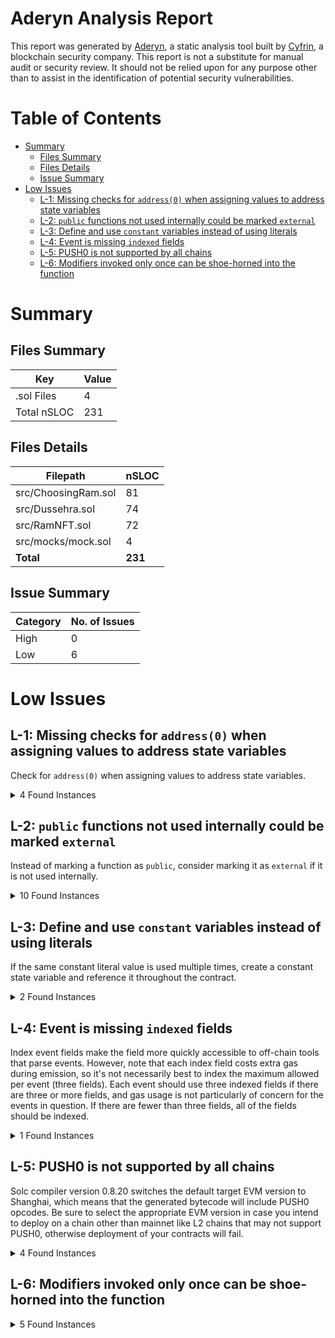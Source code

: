 # Aderyn Analysis Report

This report was generated by [Aderyn](https://github.com/Cyfrin/aderyn), a static analysis tool built by [Cyfrin](https://cyfrin.io), a blockchain security company. This report is not a substitute for manual audit or security review. It should not be relied upon for any purpose other than to assist in the identification of potential security vulnerabilities.
# Table of Contents

- [Summary](#summary)
  - [Files Summary](#files-summary)
  - [Files Details](#files-details)
  - [Issue Summary](#issue-summary)
- [Low Issues](#low-issues)
  - [L-1: Missing checks for `address(0)` when assigning values to address state variables](#l-1-missing-checks-for-address0-when-assigning-values-to-address-state-variables)
  - [L-2: `public` functions not used internally could be marked `external`](#l-2-public-functions-not-used-internally-could-be-marked-external)
  - [L-3: Define and use `constant` variables instead of using literals](#l-3-define-and-use-constant-variables-instead-of-using-literals)
  - [L-4: Event is missing `indexed` fields](#l-4-event-is-missing-indexed-fields)
  - [L-5: PUSH0 is not supported by all chains](#l-5-push0-is-not-supported-by-all-chains)
  - [L-6: Modifiers invoked only once can be shoe-horned into the function](#l-6-modifiers-invoked-only-once-can-be-shoe-horned-into-the-function)


# Summary

## Files Summary

| Key | Value |
| --- | --- |
| .sol Files | 4 |
| Total nSLOC | 231 |


## Files Details

| Filepath | nSLOC |
| --- | --- |
| src/ChoosingRam.sol | 81 |
| src/Dussehra.sol | 74 |
| src/RamNFT.sol | 72 |
| src/mocks/mock.sol | 4 |
| **Total** | **231** |


## Issue Summary

| Category | No. of Issues |
| --- | --- |
| High | 0 |
| Low | 6 |


# Low Issues

## L-1: Missing checks for `address(0)` when assigning values to address state variables

Check for `address(0)` when assigning values to address state variables.

<details><summary>4 Found Instances</summary>


- Found in src/ChoosingRam.sol [Line: 30](src/ChoosingRam.sol#L30)

	```solidity
	        ramNFT = RamNFT(_ramNFT);
	```

- Found in src/Dussehra.sol [Line: 47](src/Dussehra.sol#L47)

	```solidity
	        ramNFT = RamNFT(_ramNFT);
	```

- Found in src/Dussehra.sol [Line: 48](src/Dussehra.sol#L48)

	```solidity
	        choosingRamContract = ChoosingRam(_choosingRamContract);
	```

- Found in src/RamNFT.sol [Line: 46](src/RamNFT.sol#L46)

	```solidity
	        choosingRamContract = _choosingRamContract;
	```

</details>



## L-2: `public` functions not used internally could be marked `external`

Instead of marking a function as `public`, consider marking it as `external` if it is not used internally.

<details><summary>10 Found Instances</summary>


- Found in src/ChoosingRam.sol [Line: 33](src/ChoosingRam.sol#L33)

	```solidity
	    function increaseValuesOfParticipants(uint256 tokenIdOfChallenger, uint256 tokenIdOfAnyPerticipent)
	```

- Found in src/ChoosingRam.sol [Line: 82](src/ChoosingRam.sol#L82)

	```solidity
	    function selectRamIfNotSelected() public RamIsNotSelected OnlyOrganiser {
	```

- Found in src/Dussehra.sol [Line: 51](src/Dussehra.sol#L51)

	```solidity
	    function enterPeopleWhoLikeRam() public payable {
	```

- Found in src/Dussehra.sol [Line: 66](src/Dussehra.sol#L66)

	```solidity
	    function killRavana() public RamIsSelected {
	```

- Found in src/Dussehra.sol [Line: 80](src/Dussehra.sol#L80)

	```solidity
	    function withdraw() public RamIsSelected OnlyRam RavanKilled {
	```

- Found in src/RamNFT.sol [Line: 45](src/RamNFT.sol#L45)

	```solidity
	    function setChoosingRamContract(address _choosingRamContract) public onlyOrganiser {
	```

- Found in src/RamNFT.sol [Line: 49](src/RamNFT.sol#L49)

	```solidity
	    function mintRamNFT(address to) public {
	```

- Found in src/RamNFT.sol [Line: 63](src/RamNFT.sol#L63)

	```solidity
	    function updateCharacteristics(
	```

- Found in src/RamNFT.sol [Line: 81](src/RamNFT.sol#L81)

	```solidity
	    function getCharacteristics(uint256 tokenId) public view returns (CharacteristicsOfRam memory) {
	```

- Found in src/RamNFT.sol [Line: 85](src/RamNFT.sol#L85)

	```solidity
	    function getNextTokenId() public view returns (uint256) {
	```

</details>



## L-3: Define and use `constant` variables instead of using literals

If the same constant literal value is used multiple times, create a constant state variable and reference it throughout the contract.

<details><summary>2 Found Instances</summary>


- Found in src/ChoosingRam.sol [Line: 47](src/ChoosingRam.sol#L47)

	```solidity
	        if (block.timestamp > 1728691200) {
	```

- Found in src/ChoosingRam.sol [Line: 83](src/ChoosingRam.sol#L83)

	```solidity
	        if (block.timestamp < 1728691200) {
	```

</details>



## L-4: Event is missing `indexed` fields

Index event fields make the field more quickly accessible to off-chain tools that parse events. However, note that each index field costs extra gas during emission, so it's not necessarily best to index the maximum allowed per event (three fields). Each event should use three indexed fields if there are three or more fields, and gas usage is not particularly of concern for the events in question. If there are fewer than three fields, all of the fields should be indexed.

<details><summary>1 Found Instances</summary>


- Found in src/Dussehra.sol [Line: 27](src/Dussehra.sol#L27)

	```solidity
	    event PeopleWhoLikeRamIsEntered(address competitor);
	```

</details>



## L-5: PUSH0 is not supported by all chains

Solc compiler version 0.8.20 switches the default target EVM version to Shanghai, which means that the generated bytecode will include PUSH0 opcodes. Be sure to select the appropriate EVM version in case you intend to deploy on a chain other than mainnet like L2 chains that may not support PUSH0, otherwise deployment of your contracts will fail.

<details><summary>4 Found Instances</summary>


- Found in src/ChoosingRam.sol [Line: 2](src/ChoosingRam.sol#L2)

	```solidity
	pragma solidity 0.8.20;
	```

- Found in src/Dussehra.sol [Line: 2](src/Dussehra.sol#L2)

	```solidity
	pragma solidity 0.8.20;
	```

- Found in src/RamNFT.sol [Line: 2](src/RamNFT.sol#L2)

	```solidity
	pragma solidity 0.8.20;
	```

- Found in src/mocks/mock.sol [Line: 2](src/mocks/mock.sol#L2)

	```solidity
	pragma solidity 0.8.20;
	```

</details>



## L-6: Modifiers invoked only once can be shoe-horned into the function



<details><summary>5 Found Instances</summary>


- Found in src/ChoosingRam.sol [Line: 23](src/ChoosingRam.sol#L23)

	```solidity
	    modifier OnlyOrganiser() {
	```

- Found in src/Dussehra.sol [Line: 34](src/Dussehra.sol#L34)

	```solidity
	    modifier OnlyRam() {
	```

- Found in src/Dussehra.sol [Line: 39](src/Dussehra.sol#L39)

	```solidity
	    modifier RavanKilled() {
	```

- Found in src/RamNFT.sol [Line: 26](src/RamNFT.sol#L26)

	```solidity
	    modifier onlyOrganiser() {
	```

- Found in src/RamNFT.sol [Line: 33](src/RamNFT.sol#L33)

	```solidity
	    modifier onlyChoosingRamContract() {
	```

</details>



